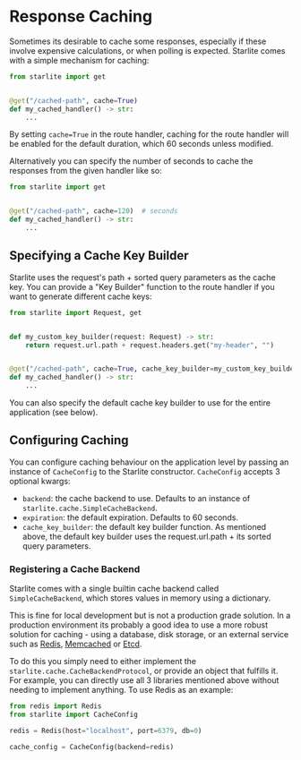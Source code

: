 # Response Caching

Sometimes its desirable to cache some responses, especially if these involve expensive calculations, or when polling is
expected. Starlite comes with a simple mechanism for caching:

```python
from starlite import get


@get("/cached-path", cache=True)
def my_cached_handler() -> str:
    ...
```

By setting `cache=True` in the route handler, caching for the route handler will be enabled for the default duration,
which 60 seconds unless modified.

Alternatively you can specify the number of seconds to cache the responses from the given handler like so:

```python
from starlite import get


@get("/cached-path", cache=120)  # seconds
def my_cached_handler() -> str:
    ...
```

## Specifying a Cache Key Builder

Starlite uses the request's path + sorted query parameters as the cache key. You can provide a "Key Builder" function to
the route handler if you want to generate different cache keys:

```python
from starlite import Request, get


def my_custom_key_builder(request: Request) -> str:
    return request.url.path + request.headers.get("my-header", "")


@get("/cached-path", cache=True, cache_key_builder=my_custom_key_builder)
def my_cached_handler() -> str:
    ...
```

You can also specify the default cache key builder to use for the entire application (see below).

## Configuring Caching

You can configure caching behaviour on the application level by passing an instance of `CacheConfig` to the Starlite
constructor. `CacheConfig` accepts 3 optional kwargs:

- `backend`: the cache backend to use. Defaults to an instance of `starlite.cache.SimpleCacheBackend`.
- `expiration`: the default expiration. Defaults to 60 seconds.
- `cache_key_builder`: the default key builder function. As mentioned above, the default key builder uses the
  request.url.path + its sorted query parameters.

### Registering a Cache Backend

Starlite comes with a single builtin cache backend called `SimpleCacheBackend`, which stores values in memory using a
dictionary.

This is fine for local development but is not a production grade solution. In a production environment its probably a
good idea to use a more robust solution for caching - using a database, disk storage, or an external service such as
[Redis](https://github.com/redis/redis-py), [Memcached](https://pymemcache.readthedocs.io/en/latest/index.html)
or [Etcd](https://pypi.org/project/python-etcd/).

To do this you simply need to either implement the `starlite.cache.CacheBackendProtocol`, or provide an object that
fulfills it. For example, you can directly use all 3 libraries mentioned above without needing to implement anything. To
use Redis as an example:

```python
from redis import Redis
from starlite import CacheConfig

redis = Redis(host="localhost", port=6379, db=0)

cache_config = CacheConfig(backend=redis)
```
